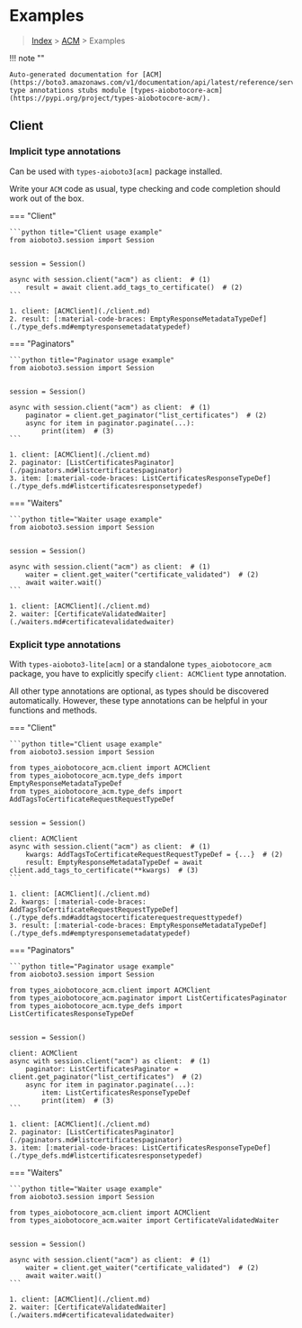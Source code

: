 # Examples

> [Index](../README.md) > [ACM](./README.md) > Examples

!!! note ""

    Auto-generated documentation for [ACM](https://boto3.amazonaws.com/v1/documentation/api/latest/reference/services/acm.html#ACM)
    type annotations stubs module [types-aiobotocore-acm](https://pypi.org/project/types-aiobotocore-acm/).

## Client

### Implicit type annotations

Can be used with `types-aioboto3[acm]` package installed.

Write your `ACM` code as usual,
type checking and code completion should work out of the box.



=== "Client"

    ```python title="Client usage example"
    from aioboto3.session import Session


    session = Session()

    async with session.client("acm") as client:  # (1)
        result = await client.add_tags_to_certificate()  # (2)
    ```

    1. client: [ACMClient](./client.md)
    2. result: [:material-code-braces: EmptyResponseMetadataTypeDef](./type_defs.md#emptyresponsemetadatatypedef) 



=== "Paginators"

    ```python title="Paginator usage example"
    from aioboto3.session import Session


    session = Session()

    async with session.client("acm") as client:  # (1)
        paginator = client.get_paginator("list_certificates")  # (2)
        async for item in paginator.paginate(...):
            print(item)  # (3)
    ```

    1. client: [ACMClient](./client.md)
    2. paginator: [ListCertificatesPaginator](./paginators.md#listcertificatespaginator)
    3. item: [:material-code-braces: ListCertificatesResponseTypeDef](./type_defs.md#listcertificatesresponsetypedef) 



=== "Waiters"

    ```python title="Waiter usage example"
    from aioboto3.session import Session


    session = Session()

    async with session.client("acm") as client:  # (1)
        waiter = client.get_waiter("certificate_validated")  # (2)
        await waiter.wait()
    ```

    1. client: [ACMClient](./client.md)
    2. waiter: [CertificateValidatedWaiter](./waiters.md#certificatevalidatedwaiter)


### Explicit type annotations

With `types-aioboto3-lite[acm]`
or a standalone `types_aiobotocore_acm` package, you have to explicitly specify
`client: ACMClient` type annotation.

All other type annotations are optional, as types should be discovered automatically.
However, these type annotations can be helpful in your functions and methods.


=== "Client"

    ```python title="Client usage example"
    from aioboto3.session import Session

    from types_aiobotocore_acm.client import ACMClient
    from types_aiobotocore_acm.type_defs import EmptyResponseMetadataTypeDef
    from types_aiobotocore_acm.type_defs import AddTagsToCertificateRequestRequestTypeDef


    session = Session()

    client: ACMClient
    async with session.client("acm") as client:  # (1)
        kwargs: AddTagsToCertificateRequestRequestTypeDef = {...}  # (2)
        result: EmptyResponseMetadataTypeDef = await client.add_tags_to_certificate(**kwargs)  # (3)
    ```

    1. client: [ACMClient](./client.md)
    2. kwargs: [:material-code-braces: AddTagsToCertificateRequestRequestTypeDef](./type_defs.md#addtagstocertificaterequestrequesttypedef) 
    3. result: [:material-code-braces: EmptyResponseMetadataTypeDef](./type_defs.md#emptyresponsemetadatatypedef) 



=== "Paginators"

    ```python title="Paginator usage example"
    from aioboto3.session import Session

    from types_aiobotocore_acm.client import ACMClient
    from types_aiobotocore_acm.paginator import ListCertificatesPaginator
    from types_aiobotocore_acm.type_defs import ListCertificatesResponseTypeDef


    session = Session()

    client: ACMClient
    async with session.client("acm") as client:  # (1)
        paginator: ListCertificatesPaginator = client.get_paginator("list_certificates")  # (2)
        async for item in paginator.paginate(...):
            item: ListCertificatesResponseTypeDef
            print(item)  # (3)
    ```

    1. client: [ACMClient](./client.md)
    2. paginator: [ListCertificatesPaginator](./paginators.md#listcertificatespaginator)
    3. item: [:material-code-braces: ListCertificatesResponseTypeDef](./type_defs.md#listcertificatesresponsetypedef) 



=== "Waiters"

    ```python title="Waiter usage example"
    from aioboto3.session import Session

    from types_aiobotocore_acm.client import ACMClient
    from types_aiobotocore_acm.waiter import CertificateValidatedWaiter


    session = Session()

    async with session.client("acm") as client:  # (1)
        waiter = client.get_waiter("certificate_validated")  # (2)
        await waiter.wait()
    ```

    1. client: [ACMClient](./client.md)
    2. waiter: [CertificateValidatedWaiter](./waiters.md#certificatevalidatedwaiter)


